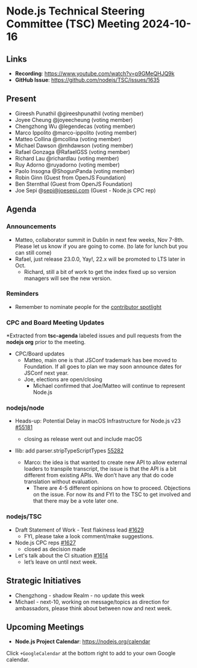 # Node.js Technical Steering Committee (TSC) Meeting 2024-10-16

## Links

* **Recording**:  <https://www.youtube.com/watch?v=p9GMeQHJQ9k>
* **GitHub Issue**: <https://github.com/nodejs/TSC/issues/1635>

## Present

* Gireesh Punathil @gireeshpunathil (voting member)
* Joyee Cheung @joyeecheung (voting member)
* Chengzhong Wu @legendecas (voting member)
* Marco Ippolito @marco-ippolito (voting member)
* Matteo Collina @mcollina (voting member)
* Michael Dawson @mhdawson (voting member)
* Rafael Gonzaga @RafaelGSS (voting member)
* Richard Lau @richardlau (voting member)
* Ruy Adorno @ruyadorno (voting member)
* Paolo Insogna @ShogunPanda (voting member)
* Robin Ginn (Guest from OpenJS Foundation)
* Ben  Sternthal (Guest from OpenJS Foundation)
* Joe Sepi @<sepi@joesepi.com> (Guest - Node.js CPC rep)

## Agenda

### Announcements

* Matteo, collaborator summit in Dublin in next few weeks, Nov 7-8th. Please let us know if you
  are going to come. (to late for lunch but you can still come)
* Rafael, just release 23.0.0, Yay!, 22.x will be promoted to LTS later in Oct.
  * Richard, still a bit of work to get the index fixed up so version managers will see the new
    version.

### Reminders

* Remember to nominate people for the [contributor spotlight](https://github.com/nodejs/node/blob/main/doc/contributing/reconizing-contributors.md#bi-monthly-contributor-spotlight)

### CPC and Board Meeting Updates

*Extracted from **tsc-agenda** labeled issues and pull requests from the **nodejs org** prior to the meeting.

* CPC/Board updates
  * Matteo, main one is that JSConf trademark has bee moved to Foundation. If all goes to plan
    we may soon announce dates for JSConf next year.
  * Joe, elections are open/closing
    * Michael confirmed that Joe/Matteo will continue to represent Node.js

### nodejs/node

* Heads-up: Potential Delay in macOS Infrastructure for Node.js v23 [#55181](https://github.com/nodejs/node/issues/55181)
  * closing as release went out and include macOS

* llib: add parser.stripTypeScriptTypes [55282](https://github.com/nodejs/node/pull/55282)
  * Marco: the idea is that wanted to create new API to allow external loaders to transpile
    transcript, the issue is that the API is a bit different from existing APIs. We don’t have any that
    do code translation without evaluation.
    * There are 4-5 different opinions on how to proceed. Objections on the issue. For now
      its and FYI to the TSC to get involved and that there may be a vote later one.

### nodejs/TSC

* Draft Statement of Work - Test flakiness lead [#1629](https://github.com/nodejs/TSC/issues/1629)
  * FYI, please take a look comment/make suggestions.
* Node.js CPC reps [#1627](https://github.com/nodejs/TSC/issues/1627)
  * closed as decision made
* Let's talk about the CI situation [#1614](https://github.com/nodejs/TSC/issues/1614)
  * let’s leave on until next week.

## Strategic Initiatives

* Chengzhong - shadow Realm - no update this week
* Michael -  next-10, working on message/topics as direction for ambassadors, please think about between now and next week.

## Upcoming Meetings

* **Node.js Project Calendar**: <https://nodejs.org/calendar>

Click `+GoogleCalendar` at the bottom right to add to your own Google calendar.
